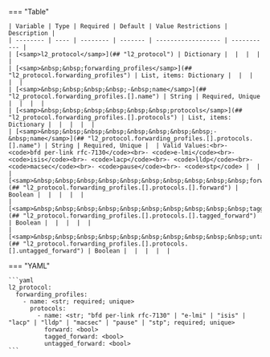 <!--
  ~ Copyright (c) 2024 Arista Networks, Inc.
  ~ Use of this source code is governed by the Apache License 2.0
  ~ that can be found in the LICENSE file.
  -->
=== "Table"

    | Variable | Type | Required | Default | Value Restrictions | Description |
    | -------- | ---- | -------- | ------- | ------------------ | ----------- |
    | [<samp>l2_protocol</samp>](## "l2_protocol") | Dictionary |  |  |  |  |
    | [<samp>&nbsp;&nbsp;forwarding_profiles</samp>](## "l2_protocol.forwarding_profiles") | List, items: Dictionary |  |  |  |  |
    | [<samp>&nbsp;&nbsp;&nbsp;&nbsp;-&nbsp;name</samp>](## "l2_protocol.forwarding_profiles.[].name") | String | Required, Unique |  |  |  |
    | [<samp>&nbsp;&nbsp;&nbsp;&nbsp;&nbsp;&nbsp;protocols</samp>](## "l2_protocol.forwarding_profiles.[].protocols") | List, items: Dictionary |  |  |  |  |
    | [<samp>&nbsp;&nbsp;&nbsp;&nbsp;&nbsp;&nbsp;&nbsp;&nbsp;-&nbsp;name</samp>](## "l2_protocol.forwarding_profiles.[].protocols.[].name") | String | Required, Unique |  | Valid Values:<br>- <code>bfd per-link rfc-7130</code><br>- <code>e-lmi</code><br>- <code>isis</code><br>- <code>lacp</code><br>- <code>lldp</code><br>- <code>macsec</code><br>- <code>pause</code><br>- <code>stp</code> |  |
    | [<samp>&nbsp;&nbsp;&nbsp;&nbsp;&nbsp;&nbsp;&nbsp;&nbsp;&nbsp;&nbsp;forward</samp>](## "l2_protocol.forwarding_profiles.[].protocols.[].forward") | Boolean |  |  |  |  |
    | [<samp>&nbsp;&nbsp;&nbsp;&nbsp;&nbsp;&nbsp;&nbsp;&nbsp;&nbsp;&nbsp;tagged_forward</samp>](## "l2_protocol.forwarding_profiles.[].protocols.[].tagged_forward") | Boolean |  |  |  |  |
    | [<samp>&nbsp;&nbsp;&nbsp;&nbsp;&nbsp;&nbsp;&nbsp;&nbsp;&nbsp;&nbsp;untagged_forward</samp>](## "l2_protocol.forwarding_profiles.[].protocols.[].untagged_forward") | Boolean |  |  |  |  |

=== "YAML"

    ```yaml
    l2_protocol:
      forwarding_profiles:
        - name: <str; required; unique>
          protocols:
            - name: <str; "bfd per-link rfc-7130" | "e-lmi" | "isis" | "lacp" | "lldp" | "macsec" | "pause" | "stp"; required; unique>
              forward: <bool>
              tagged_forward: <bool>
              untagged_forward: <bool>
    ```
